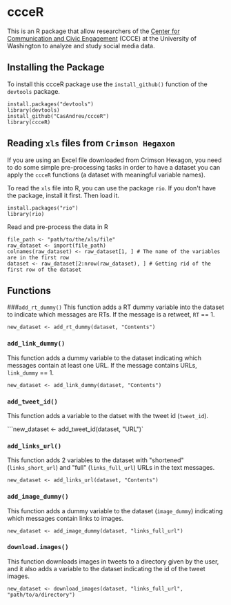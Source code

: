 # ccceR
This is an R package that allow researchers of the [Center for Communication and Civic Engagement](http://ccce.com.washington.edu/) (CCCE) at the University of Washington to analyze and study social media data.

## Installing the Package
To install this ccceR package use the ``install_github()`` function of the ``devtools`` package. 

    install.packages("devtools")
    library(devtools)
    install_github("CasAndreu/ccceR")
    library(ccceR)

## Reading ``xls`` files from ``Crimson Hegaxon``
If you are using an Excel file downloaded from Crimson Hexagon, you need to do some simple pre-processing tasks in order to have a dataset you can apply the ``ccceR`` functions (a dataset with meaningful variable names).

To read the ``xls`` file into R, you can use the package ``rio``. If you don't have the package, install it first. Then load it.

    install.packages("rio")
    library(rio)

Read and pre-process the data in R

    file_path <- "path/to/the/xls/file"
    raw_dataset <- import(file_path)
    colnames(raw_dataset) <- raw_dataset[1, ] # The name of the variables are in the first row
    dataset <- raw_dataset[2:nrow(raw_dataset), ] # Getting rid of the first row of the dataset

## Functions

###``add_rt_dummy()``
This function adds a RT dummy variable into the dataset to indicate which messages are RTs. If the message is a retweet, ``RT`` == 1.
   
```new_dataset <- add_rt_dummy(dataset, "Contents")```


### ``add_link_dummy()``
This function adds a dummy variable to the dataset indicating which messages contain at least one URL. If the message contains URLs, ``link_dummy`` == 1.

```new_dataset <- add_link_dummy(dataset, "Contents")```

### ``add_tweet_id()``
This function adds a variable to the datset with the tweet id (``tweet_id``).

```new_dataset <- add_tweet_id(dataset, "URL")`

### ``add_links_url()``
This function adds 2 variables to the dataset with "shortened" (``links_short_url``) and "full" (``links_full_url``) URLs in the text messages.

```new_dataset <- add_links_url(dataset, "Contents")```

### ``add_image_dummy()``
This function adds a dummy variable to the dataset (``image_dummy``) indicating which messages contain links to images.

```new_dataset <- add_image_dummy(dataset, "links_full_url")```

### ``download.images()``
This function downloads images in tweets to a directory given by the user, and it also adds a variable to the dataset indicating the id of the tweet images.

```new_dataset <- download_images(dataset, "links_full_url", "path/to/a/directory")```
